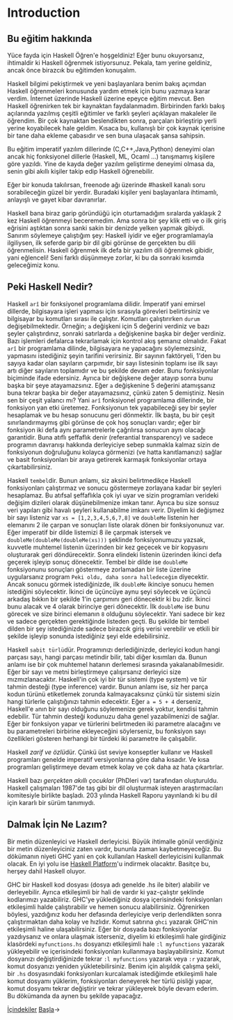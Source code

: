 # Introduction

## Bu eğitim hakkında

Yüce fayda için Haskell Öğren'e hoşgeldiniz! Eğer bunu okuyorsanız, ihtimaldir ki Haskell öğrenmek istiyorsunuz. 
Pekala, tam yerine geldiniz, ancak önce birazcık bu eğitimden konuşalım.

Haskell bilgimi pekiştirmek ve yeni başlayanlara benim bakış açımdan Haskell öğrenmeleri konusunda yardım etmek için
bunu yazmaya karar verdim. İnternet üzerinde Haskell üzerine epeyce eğitim mevcut. Ben Haskell öğrenirken tek bir
kaynaktan faydalanmadım. Birbirinden farklı bakış açılarında yazılmış çeşitli eğitimler ve farklı şeyleri açıklayan 
makaleler ile öğrendim. Bir çok kaynaktan beslendikten sonra, parçaları birleştirip yerli yerine koyabilecek hale
geldim. Kısaca bu, kullanışlı bir çok kaynak içerisine bir tane daha ekleme çabasıdır ve sen buna ulaşacak şansa 
sahipsin.

Bu eğitim imperatif yazılım dillerinde (C,C++,Java,Python) deneyimi olan ancak hiç fonksiyonel dillerle (Haskell, ML,
Ocaml ...) tanışmamış kişilere göre yazıldı. Yine de kayda değer yazılım geliştirme deneyimi olmasa da, senin gibi 
akıllı kişiler takip edip Haskell öğrenebilir.

Eğer bir konuda takılırsan, freenode ağı üzerinde #haskell kanalı soru sorabileceğin güzel bir yerdir. Buradaki kişiler
yeni başlayanlara ihtimamlı, anlayışlı ve gayet kibar davranırlar.

Haskell bana biraz garip göründüğü için oturtamadığım sıralarda yaklaşık 2 kez Haskell öğrenmeyi beceremedim. Ama sonra
bir şey klik etti ve o ilk giriş eğrisini aştıktan sonra sanki sakin bir denizde yelken yapmak gibiydi. Sanırım
söylemeye çalıştığım şey: Haskell iyidir ve eğer programlamayla ilgiliysen, ilk seferde garip bir dil gibi görünse de 
gerçekten bu dili öğrenmelisin. Haskell öğrenmek ilk defa bir yazılım dili öğrenmek gibidir, yani eğlenceli! Seni 
farklı düşünmeye zorlar, ki bu da sonraki kısımda geleceğimiz konu.

## Peki Haskell Nedir?

Haskell `arî` bir fonksiyonel programlama dilidir. İmperatif yani emirsel dillerde, bilgisayara işleri yapması için sırasıyla görevleri belirtirsiniz ve bilgisayar bu komutları sırası ile çalıştır. Komutları çalıştırırken `durum` değişebilmektedir. Örneğin; `a` değişkeni için 5 değerini verdiniz ve bazı şeyler çalıştırdınız, sonraki satırlarda `a` değişkenine başka bir değer verdiniz. Bazı işlemleri defalarca tekrarlamak için kontrol akış şemanız olmalıdır. Fakat `arî` bir programlama dilinde, bilgisayara ne yapacağını söylemezsiniz, yapmasını istediğiniz şeyin tarifini verirsiniz. Bir sayının faktöryeli, 1'den bu sayıya kadar olan sayıların çarpımıdır, bir sayı listesinin toplamı ise ilk sayı artı diğer sayıların toplamıdır ve bu şekilde devam eder. Bunu fonksiyonlar biçiminde ifade edersiniz. Ayrıca bir değişkene değer atayıp sonra bunu başka bir şeye atayamazsınız. Eğer `a` değişkenine 5 değerini atamışsanız buna tekrar başka bir değer atayamazsınız, çünkü zaten 5 demiştiniz. Nesin sen bir çeşit yalancı mı? Yani `arî` fonksiyonel programlama dillerinde, bir fonksiyon yan etki üretemez. Fonksiyonun tek yapabileceği şey bir şeyler hesaplamak ve bu hesap sonucunu geri dönmektir. İlk başta, bu bir çeşit sınırlandırmaymış gibi görünse de çok hoş sonuçları vardır; eğer bir fonksiyon iki defa aynı parametrelerle çağrılırsa sonucun aynı olacağı garantidir. Buna atıflı şeffaflık denir (referantial transparency) ve sadece programın davranışı hakkında derleyiciye sebep sunmakla kalmaz sizin de fonksiyonun doğruluğunu kolayca görmenizi (ve hatta kanıtlamanızı) sağlar ve basit fonksiyonları bir araya getirerek karmaşık fonksiyonlar ortaya çıkartabilirsiniz.

Haskell `tembel`dir. Bunun anlamı, siz aksini belirtmedikçe Haskell fonksiyonları çalıştırmaz ve sonucu göstermeye zorlayana kadar bir şeyleri hesaplamaz. Bu atıfsal şeffaflıkla çok iyi uyar ve sizin programları verideki değişim dizileri olarak düşünebilmenize imkan tanır. Ayrıca bu size sonsuz veri yapıları gibi havalı şeyleri kullanabilme imkanı verir. Diyelim ki değişmez bir sayı listeniz var `xs = [1,2,3,4,5,6,7,8]` ve `doubleMe` listenin her elemanını 2 ile çarpan ve sonuçları liste olarak dönen bir fonksiyonunuz var. Eğer imperatif bir dilde listemizi 8 ile çarpmak istersek ve `doubleMe(doubleMe(doubleMe(xs)))` şeklinde fonksiyonumuzu yazsak, kuvvetle muhtemel listenin üzerinden bir kez geçecek ve bir kopyasını oluşturarak geri döndürecektir. Sonra elindeki listenin üzerinden ikinci defa geçerek işleyip sonuç dönecektir. Tembel bir dilde ise `doubleMe` fonksiyonunu sonuçları göstermeye zorlamadan bir liste üzerine uygularsanız program `Peki oldu, daha sonra halledeceğim` diyecektir. Ancak sonucu görmek istediğinizde, ilk `doubleMe` ikinciye sonucu hemen istediğini söylecektir. İkinci de üçüncüye aynu şeyi söylecek ve üçüncü arkadaş bıkkın bir şekilde 1'in çarpımını geri dönecektir ki bu `2`dir. İkinci bunu alacak ve 4 olarak birinciye geri dönecektir. İlk `doubleMe` ise bunu görecek ve size birinci elemanın `8` olduğunu söylecektir. Yani sadece bir kez ve sadece gerçekten gerektiğinde listeden geçti. Bu şekilde bir tembel dilden bir şey istediğinizde sadece birazcık giriş verisi verebilir ve etkili bir şekilde işleyip sonunda istediğiniz şeyi elde edebilirsiniz.

Haskell `sabit türlü`dür. Programınızı derlediğinizde, derleyici kodun hangi parçası sayı, hangi parçası metindir bilir, tabi diğer kısımları da. Bunun anlamı ise bir çok muhtemel hatanın derlemesi sırasında yakalanabilmesidir. Eğer bir sayı ve metni birleştirmeye çalışırsanız derleyici size mızmızlanacaktır. Haskell'in çok iyi bir tür sistemi (type system) ve tür tahmin desteği (type inference) vardır. Bunun anlamı ise, siz her parça kodun türünü etiketlemek zorunda kalmayacaksınız çünkü tür sistemi sizin hangi türlerle çalıştığınızı tahmin edecektir. Eğer `a = 5 + 4` derseniz, Haskell'e `a`nın bir sayı olduğunu söylemenize gerek yoktur, kendisi tahmin edebilir. Tür tahmin desteği kodunuzu daha genel yazabilmenizi de sağlar. Eğer bir fonksiyon yapar ve türlerini belirtmeden iki parametre alacağını ve bu parametreleri birbirine ekleyeceğini söylerseniz, bu fonksiyon sayı özellikleri gösteren herhangi bir türdeki iki parametre ile çalışabilir.

Haskell *zarif ve özlü*dür. Çünkü üst seviye konseptler kullanır ve Haskell programları genelde imperatif versiyonlarına göre daha kısadır. Ve kısa programları geliştirmeye devam etmek kolay ve çok daha az hata çıkartırlar.

Haskell bazı *gerçekten akıllı çocuklar* (PhDleri var) tarafından oluşturuldu. Haskell çalışmaları 1987'de taş gibi bir dil oluşturmak isteyen araştırmacıları komitesiyle birlikte başladı. 203 yılında Haskell Raporu yayınlandı ki bu dil için kararlı bir sürüm tanımıydı.

## Dalmak İçin Ne Lazım?

Bir metin düzenleyici ve Haskell derleyicisi. Büyük ihtimalle gönül verdiğiniz bir metin düzenleyiciniz zaten vardır, bununla zaman kaybetmeyeceğiz. Bu dökümanın niyeti GHC yani en çok kullanılan Haskell derleyicisini kullanmak olacak. En iyi yolu ise [Haskell Platform](http://hackage.haskell.org/platform/)'u indirmek olacaktır. Basitçe bu, herşey dahil Haskell oluyor.

GHC bir Haskell kod dosyası (dosya adı genelde .hs ile biter) alabilir  ve derleyebilir. Ayrıca etkileşimli bir hali de vardır ki yaz-çalıştır şeklinde kodlarımızı yazabiliriz. GHC'ye yüklediğiniz dosya içerisindeki fonksiyonları etkileşimli halde çalıştırabilir ve hemen sonucu alabilirsiniz. Öğrenirken böylesi, yazdığınız kodu her defasında derleyiciye verip derlendikten sonra çalıştırmaktan daha kolay ve hızlıdır. Komut satırına `ghci` yazarak GHC'nin etkileşimli haline ulaşabilirsiniz. Eğer bir dosyada bazı fonksiyonlar yazdıysanız ve onlara ulaşmak isterseniz, diyelim ki etkileşimli hale girdiğiniz klasördeki `myfunctions.hs` dosyanızı etkileşimli hale `:l myfunctions` yazarak yükleyebilir ve içerisindeki fonksiyonları kullanmaya başlayabilirsiniz. Komut dosyanızı değiştirdiğinizde tekrar `:l myfunctions` yazarak veya `:r` yazarak, komut dosyanızı yeniden yükletebilirsiniz. Benim için alışıldık çalışma şekli, bir `.hs` dosyasındaki fonksiyonları kurcalamak istediğimde etkileşimli hale komut dosyamı yüklerim, fonksiyonları deneyerek her türlü pisliği yapar, komut dosyamı tekrar değiştirir ve tekrar yükleyerek böyle devam ederim. Bu dökümanda da aynen bu şekilde yapacağız.

[İçindekiler](readme.md)  [Başla](startingout.md)->
